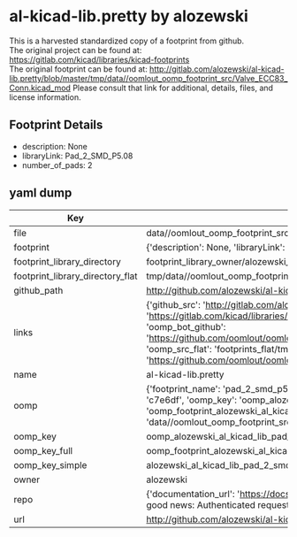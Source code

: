 # al-kicad-lib.pretty by alozewski  
This is a harvested standardized copy of a footprint from github.  
The original project can be found at:  
https://gitlab.com/kicad/libraries/kicad-footprints  
The original footprint can be found at:
http://gitlab.com/alozewski/al-kicad-lib.pretty/blob/master/tmp/data//oomlout_oomp_footprint_src/Valve_ECC83_Conn.kicad_mod
Please consult that link for additional, details, files, and license information.  
## Footprint Details
* description: None  
* libraryLink: Pad_2_SMD_P5.08  
* number_of_pads: 2  
## yaml dump  
| Key | Value |  
| --- | --- |  
| file | data//oomlout_oomp_footprint_src/al-kicad-lib.pretty/Pad_2_SMD_P5.08.kicad_mod |  
| footprint | {'description': None, 'libraryLink': 'Pad_2_SMD_P5.08', 'number_of_pads': 2} |  
| footprint_library_directory | footprint_library_owner/alozewski_al-kicad-lib.pretty |  
| footprint_library_directory_flat | tmp/data//oomlout_oomp_footprint_src/footprints_flat/alozewski_al_kicad_lib_pad_2_smd_p5_08/working |  
| github_path | http://github.com/alozewski/al-kicad-lib.pretty/blob/master/tmp/data//oomlout_oomp_footprint_src/Pad_2_SMD_P5.08.kicad_mod |  
| links | {'github_src': 'http://gitlab.com/alozewski/al-kicad-lib.pretty/blob/master/tmp/data//oomlout_oomp_footprint_src/Valve_ECC83_Conn.kicad_mod', 'github_src_repo': 'https://gitlab.com/kicad/libraries/kicad-footprints', 'oomp_bot': 'tmp/data//oomlout_oomp_footprint_src/footprints/alozewski_al_kicad_lib_pad_2_smd_p5_08/working', 'oomp_bot_github': 'https://github.com/oomlout/oomlout_oomp_footprint_bot/tree/main/tmp/data//oomlout_oomp_footprint_src/footprints/alozewski_al_kicad_lib_pad_2_smd_p5_08/working', 'oomp_src_flat': 'footprints_flat/tmp/data//oomlout_oomp_footprint_src/footprints_flat/alozewski_al_kicad_lib_pad_2_smd_p5_08/working', 'oomp_src_flat_github': 'https://github.com/oomlout/oomlout_oomp_footprint_src/tree/main/tmp/data//oomlout_oomp_footprint_src/footprints_flat/alozewski_al_kicad_lib_pad_2_smd_p5_08/working'} |  
| name | al-kicad-lib.pretty |  
| oomp | {'footprint_name': 'pad_2_smd_p5_08', 'library_name': 'al_kicad_lib', 'md5': 'c7e6dfc26070c4ed29748615b976dc68', 'md5_10': 'c7e6dfc260', 'md5_5': 'c7e6d', 'md5_6': 'c7e6df', 'oomp_key': 'oomp_alozewski_al_kicad_lib_pad_2_smd_p5_08', 'oomp_key_extra': 'oomp_footprint_alozewski_al_kicad_lib_pad_2_smd_p5_08', 'oomp_key_full': 'oomp_footprint_alozewski_al_kicad_lib_pad_2_smd_p5_08_c7e6df', 'oomp_key_simple': 'alozewski_al_kicad_lib_pad_2_smd_p5_08', 'original_filename': 'data//oomlout_oomp_footprint_src/al-kicad-lib.pretty/Pad_2_SMD_P5.08.kicad_mod', 'owner_name': 'alozewski'} |  
| oomp_key | oomp_alozewski_al_kicad_lib_pad_2_smd_p5_08 |  
| oomp_key_full | oomp_footprint_alozewski_al_kicad_lib_pad_2_smd_p5_08 |  
| oomp_key_simple | alozewski_al_kicad_lib_pad_2_smd_p5_08 |  
| owner | alozewski |  
| repo | {'documentation_url': 'https://docs.github.com/rest/overview/resources-in-the-rest-api#rate-limiting', 'message': "API rate limit exceeded for 84.66.142.224. (But here's the good news: Authenticated requests get a higher rate limit. Check out the documentation for more details.)"} |  
| url | http://github.com/alozewski/al-kicad-lib.pretty |  

